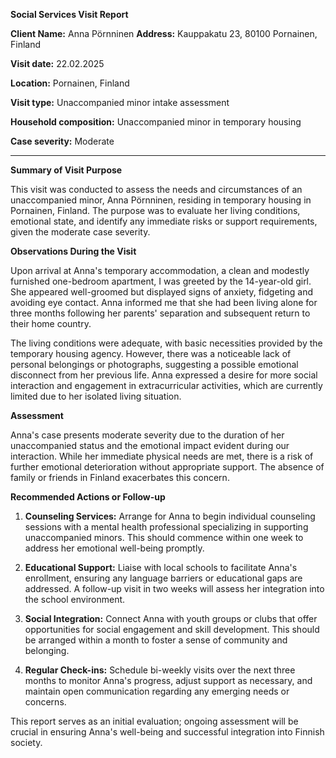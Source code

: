 **Social Services Visit Report**

**Client Name:** Anna Pörnninen
**Address:** Kauppakatu 23, 80100 Pornainen, Finland

**Visit date:** 22.02.2025

**Location:** Pornainen, Finland

**Visit type:** Unaccompanied minor intake assessment

**Household composition:** Unaccompanied minor in temporary housing

**Case severity:** Moderate

---

**Summary of Visit Purpose**

This visit was conducted to assess the needs and circumstances of an unaccompanied minor, Anna Pörnninen, residing in temporary housing in Pornainen, Finland. The purpose was to evaluate her living conditions, emotional state, and identify any immediate risks or support requirements, given the moderate case severity.

**Observations During the Visit**

Upon arrival at Anna's temporary accommodation, a clean and modestly furnished one-bedroom apartment, I was greeted by the 14-year-old girl. She appeared well-groomed but displayed signs of anxiety, fidgeting and avoiding eye contact. Anna informed me that she had been living alone for three months following her parents' separation and subsequent return to their home country.

The living conditions were adequate, with basic necessities provided by the temporary housing agency. However, there was a noticeable lack of personal belongings or photographs, suggesting a possible emotional disconnect from her previous life. Anna expressed a desire for more social interaction and engagement in extracurricular activities, which are currently limited due to her isolated living situation.

**Assessment**

Anna's case presents moderate severity due to the duration of her unaccompanied status and the emotional impact evident during our interaction. While her immediate physical needs are met, there is a risk of further emotional deterioration without appropriate support. The absence of family or friends in Finland exacerbates this concern.

**Recommended Actions or Follow-up**

1. **Counseling Services:** Arrange for Anna to begin individual counseling sessions with a mental health professional specializing in supporting unaccompanied minors. This should commence within one week to address her emotional well-being promptly.

2. **Educational Support:** Liaise with local schools to facilitate Anna's enrollment, ensuring any language barriers or educational gaps are addressed. A follow-up visit in two weeks will assess her integration into the school environment.

3. **Social Integration:** Connect Anna with youth groups or clubs that offer opportunities for social engagement and skill development. This should be arranged within a month to foster a sense of community and belonging.

4. **Regular Check-ins:** Schedule bi-weekly visits over the next three months to monitor Anna's progress, adjust support as necessary, and maintain open communication regarding any emerging needs or concerns.

This report serves as an initial evaluation; ongoing assessment will be crucial in ensuring Anna's well-being and successful integration into Finnish society.
